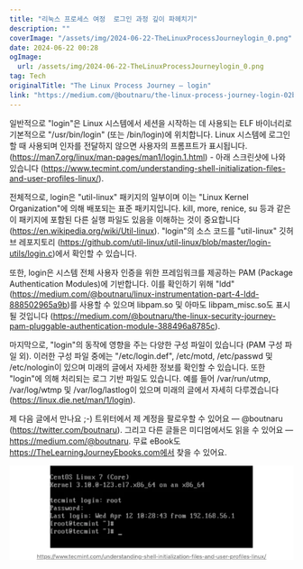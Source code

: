 ```yaml
---
title: "리눅스 프로세스 여정  로그인 과정 깊이 파헤치기"
description: ""
coverImage: "/assets/img/2024-06-22-TheLinuxProcessJourneylogin_0.png"
date: 2024-06-22 00:28
ogImage: 
  url: /assets/img/2024-06-22-TheLinuxProcessJourneylogin_0.png
tag: Tech
originalTitle: "The Linux Process Journey — login"
link: "https://medium.com/@boutnaru/the-linux-process-journey-login-02b6d83ab6c5"
---
```



일반적으로 "login"은 Linux 시스템에서 세션을 시작하는 데 사용되는 ELF 바이너리로 기본적으로 "/usr/bin/login" (또는 /bin/login)에 위치합니다. Linux 시스템에 로그인할 때 사용되며 인자를 전달하지 않으면 사용자의 프롬프트가 표시됩니다. (https://man7.org/linux/man-pages/man1/login.1.html) - 아래 스크린샷에 나와 있습니다 (https://www.tecmint.com/understanding-shell-initialization-files-and-user-profiles-linux/).

전체적으로, login은 "util-linux" 패키지의 일부이며 이는 "Linux Kernel Organization"에 의해 배포되는 표준 패키지입니다. kill, more, renice, su 등과 같은 이 패키지에 포함된 다른 실행 파일도 있음을 이해하는 것이 중요합니다 (https://en.wikipedia.org/wiki/Util-linux). "login"의 소스 코드를 "util-linux" 깃허브 레포지토리 (https://github.com/util-linux/util-linux/blob/master/login-utils/login.c)에서 확인할 수 있습니다.

또한, login은 시스템 전체 사용자 인증을 위한 프레임워크를 제공하는 PAM (Package Authentication Modules)에 기반합니다. 이를 확인하기 위해 "ldd" (https://medium.com/@boutnaru/linux-instrumentation-part-4-ldd-888502965a9b)를 사용할 수 있으며 libpam.so 및 아마도 libpam_misc.so도 표시될 것입니다 (https://medium.com/@boutnaru/the-linux-security-journey-pam-pluggable-authentication-module-388496a8785c).

마지막으로, "login"의 동작에 영향을 주는 다양한 구성 파일이 있습니다 (PAM 구성 파일 외). 이러한 구성 파일 중에는 "/etc/login.def", /etc/motd, /etc/passwd 및 /etc/nologin이 있으며 미래의 글에서 자세한 정보를 확인할 수 있습니다. 또한 "login"에 의해 처리되는 로그 기반 파일도 있습니다. 예를 들어 /var/run/utmp, /var/log/wtmp 및 /var/log/lastlog이 있으며 미래의 글에서 자세히 다루겠습니다 (https://linux.die.net/man/1/login).

<div class="content-ad"></div>

제 다음 글에서 만나요 ;-) 트위터에서 제 계정을 팔로우할 수 있어요 — @boutnaru (https://twitter.com/boutnaru). 그리고 다른 글들은 미디엄에서도 읽을 수 있어요 — https://medium.com/@boutnaru. 무료 eBook도 https://TheLearningJourneyEbooks.com에서 찾을 수 있어요.

![이미지](/assets/img/2024-06-22-TheLinuxProcessJourneylogin_0.png)